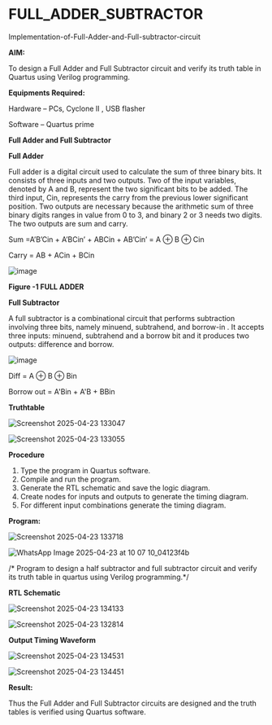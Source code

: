 # FULL_ADDER_SUBTRACTOR

Implementation-of-Full-Adder-and-Full-subtractor-circuit

**AIM:**

To design a Full Adder and Full Subtractor circuit and verify its truth table in Quartus using Verilog programming.

**Equipments Required:**

Hardware – PCs, Cyclone II , USB flasher

Software – Quartus prime

**Full Adder and Full Subtractor**

**Full Adder**

Full adder is a digital circuit used to calculate the sum of three binary bits. It consists of three inputs and two outputs. Two of the input variables, denoted by A and B, represent the two significant bits to be added. The third input, Cin, represents the carry from the previous lower significant position. Two outputs are necessary because the arithmetic sum of three binary digits ranges in value from 0 to 3, and binary 2 or 3 needs two digits. The two outputs are sum and carry.

Sum =A’B’Cin + A’BCin’ + ABCin + AB’Cin’ = A ⊕ B ⊕ Cin 

Carry = AB + ACin + BCin

![image](https://github.com/naavaneetha/FULL_ADDER_SUBTRACTOR/assets/154305477/0f30ba51-5ffb-4198-845f-18e054f675e7)

**Figure -1 FULL ADDER**

**Full Subtractor**

A full subtractor is a combinational circuit that performs subtraction involving three bits, namely minuend, subtrahend, and borrow-in . It accepts three inputs: minuend, subtrahend and a borrow bit and it produces two outputs: difference and borrow.

![image](https://github.com/naavaneetha/FULL_ADDER_SUBTRACTOR/assets/154305477/02b24f51-ab51-4304-9ad6-7b81ffc1ead5)

Diff = A ⊕ B ⊕ Bin 

Borrow out = A'Bin + A'B + BBin

**Truthtable**

![Screenshot 2025-04-23 133047](https://github.com/user-attachments/assets/5b107cbf-ae68-4ab8-9472-ba5e7aae472c)


![Screenshot 2025-04-23 133055](https://github.com/user-attachments/assets/9481d4db-c256-4f26-a0f5-a5ad9a8c23d8)


**Procedure**

 1. Type the program in Quartus software.
 2. Compile and run the program.
 3. Generate the RTL schematic and save the logic diagram.
 4. Create nodes for inputs and outputs to generate the timing diagram.
 5. For different input combinations generate the timing diagram.

**Program:**

![Screenshot 2025-04-23 133718](https://github.com/user-attachments/assets/3a777956-f3e7-4d75-a64c-953ab87f7af2)


![WhatsApp Image 2025-04-23 at 10 07 10_04123f4b](https://github.com/user-attachments/assets/f8366fd9-d0bd-4fd7-a408-14528adaf9aa)


/* Program to design a half subtractor and full subtractor circuit and verify its truth table in quartus using Verilog programming.*/

**RTL Schematic**

![Screenshot 2025-04-23 134133](https://github.com/user-attachments/assets/d6835455-fbf1-4f24-bce8-53538aad5a64)

![Screenshot 2025-04-23 132814](https://github.com/user-attachments/assets/66e4ee18-82d5-4b3f-9733-2286ae9ff39c)

**Output Timing Waveform**

![Screenshot 2025-04-23 134531](https://github.com/user-attachments/assets/ba2101af-28c9-4b40-84df-63a467933be3)


![Screenshot 2025-04-23 134451](https://github.com/user-attachments/assets/61c21be9-2c8e-457a-8b0c-0b2115c4faee)


**Result:**

Thus the Full Adder and Full Subtractor circuits are designed and the truth tables is verified using Quartus software.



